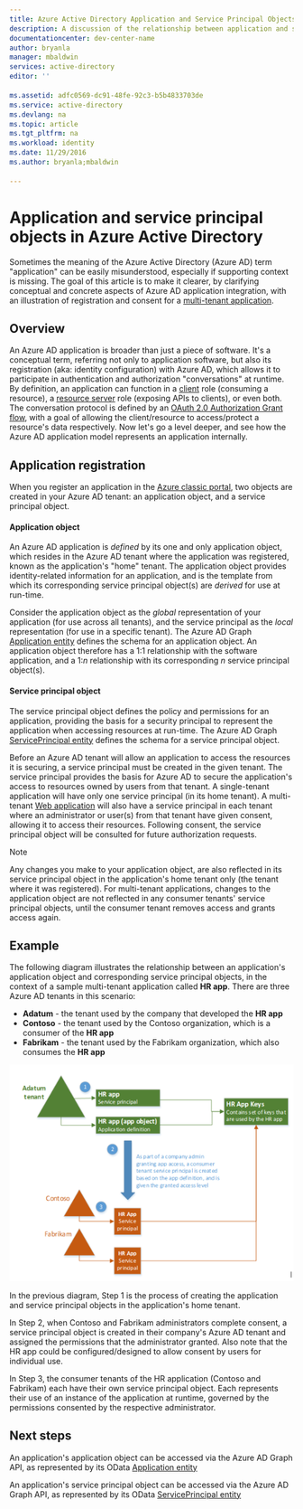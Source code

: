 ```yaml
---
title: Azure Active Directory Application and Service Principal Objects | Microsoft Docs
description: A discussion of the relationship between application and service principal objects in Azure Active Directory
documentationcenter: dev-center-name
author: bryanla
manager: mbaldwin
services: active-directory
editor: ''

ms.assetid: adfc0569-dc91-48fe-92c3-b5b4833703de
ms.service: active-directory
ms.devlang: na
ms.topic: article
ms.tgt_pltfrm: na
ms.workload: identity
ms.date: 11/29/2016
ms.author: bryanla;mbaldwin

---
```

# Application and service principal objects in Azure Active Directory
Sometimes the meaning of the Azure Active Directory (Azure AD) term "application" can be easily misunderstood, especially if supporting context is missing. The goal of this article is to make it clearer, by clarifying conceptual and concrete aspects of Azure AD application integration, with an illustration of registration and consent for a [multi-tenant application](active-directory-dev-glossary.md#multi-tenant-application).

## Overview
An Azure AD application is broader than just a piece of software. It's a conceptual term, referring not only to application software, but also its registration (aka: identity configuration) with Azure AD, which allows it to participate in authentication and authorization "conversations" at runtime. By definition, an application can function in a [client](active-directory-dev-glossary.md#client-application) role (consuming a resource), a [resource server](active-directory-dev-glossary.md#resource-server) role (exposing APIs to clients), or even both. The conversation protocol is defined by an [OAuth 2.0 Authorization Grant flow](active-directory-dev-glossary.md#authorization-grant), with a goal of allowing the client/resource to access/protect a resource's data respectively. Now let's go a level deeper, and see how the Azure AD application model represents an application internally. 

## Application registration
When you register an application in the [Azure classic portal][AZURE-Classic-Portal], two objects are created in your Azure AD tenant: an application object, and a service principal object.

#### Application object
An Azure AD application is *defined* by its one and only application object, which resides in the Azure AD tenant where the application was registered, known as the application's "home" tenant. The application object provides identity-related information for an application, and is the template from which its corresponding service principal object(s) are *derived* for use at run-time. 

Consider the application object as the *global* representation of your application (for use across all tenants), and the service principal as the *local* representation (for use in a specific tenant). The Azure AD Graph [Application entity][AAD-Graph-App-Entity] defines the schema for an application object. An application object therefore has a 1:1 relationship with the software application, and a 1:*n* relationship with its corresponding *n* service principal object(s).

#### Service principal object
The service principal object defines the policy and permissions for an application, providing the basis for a security principal to represent the application when accessing resources at run-time. The Azure AD Graph [ServicePrincipal entity][AAD-Graph-Sp-Entity] defines the schema for a service principal object. 

Before an Azure AD tenant will allow an application to access the resources it is securing, a service principal must be created in the given tenant. The service principal provides the basis for Azure AD to secure the application's access to resources owned by users from that tenant. A single-tenant application will have only one service principal (in its home tenant). A multi-tenant [Web application](active-directory-dev-glossary.md#web-client) will also have a service principal in each tenant where an administrator or user(s) from that tenant have given consent, allowing it to access their resources. Following consent, the service principal object will be consulted for future authorization requests. 

> [!NOTE]
> Any changes you make to your application object, are also reflected in its service principal object in the application's home tenant only (the tenant where it was registered). For multi-tenant applications, changes to the application object are not reflected in any consumer tenants' service principal objects, until the consumer tenant removes access and grants access again.
> 
> 

## Example
The following diagram illustrates the relationship between an application's application object and corresponding service principal objects, in the context of a sample multi-tenant application called **HR app**. There are three Azure AD tenants in this scenario: 

* **Adatum** - the tenant used by the company that developed the **HR app**
* **Contoso** - the tenant used by the Contoso organization, which is a consumer of the **HR app**
* **Fabrikam** - the tenant used by the Fabrikam organization, which also consumes the **HR app**

![Relationship between an application object and a service principal object](./media/active-directory-application-objects/application-objects-relationship.png)

In the previous diagram, Step 1 is the process of creating the application and service principal objects in the application's home tenant.

In Step 2, when Contoso and Fabrikam administrators complete consent, a service principal object is created in their company's Azure AD tenant and assigned the permissions that the administrator granted. Also note that the HR app could be configured/designed to allow consent by users for individual use.

In Step 3, the consumer tenants of the HR application (Contoso and Fabrikam) each have their own service principal object. Each represents their use of an instance of the application at runtime, governed by the permissions consented by the respective administrator.

## Next steps
An application's application object can be accessed via the Azure AD Graph API, as represented by its OData [Application entity][AAD-Graph-App-Entity]

An application's service principal object can be accessed via the Azure AD Graph API, as represented by its OData [ServicePrincipal entity][AAD-Graph-Sp-Entity]

<!--Image references-->

<!--Reference style links -->
[AAD-Graph-App-Entity]: https://msdn.microsoft.com/Library/Azure/Ad/Graph/api/entity-and-complex-type-reference#application-entity
[AAD-Graph-Sp-Entity]: https://msdn.microsoft.com/Library/Azure/Ad/Graph/api/entity-and-complex-type-reference#serviceprincipal-entity
[AZURE-Classic-Portal]: https://manage.windowsazure.com
